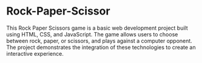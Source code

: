 # Rock-Paper-Scissor
This Rock Paper Scissors game is a basic web development project built using HTML, CSS, and JavaScript. The game allows users to choose between rock, paper, or scissors, and plays against a computer opponent. The project demonstrates the integration of these technologies to create an interactive experience.
